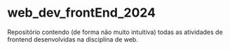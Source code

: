 # web_dev_frontEnd_2024
Repositório contendo (de forma não muito intuitiva) todas as atividades de frontend desenvolvidas na disciplina de web.
